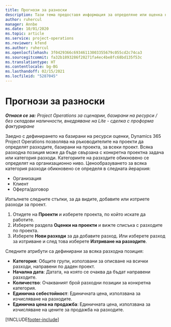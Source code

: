 ```yaml
---
title: Прогнози за разноски
description: Тази тема предоставя информация за определяне или оценка на разходи, базирани на проекти.
author: ruhercul
manager: Annbe
ms.date: 10/01/2020
ms.topic: article
ms.service: project-operations
ms.reviewer: kfend
ms.author: ruhercul
ms.openlocfilehash: 3f0429366c69346113003355679c055cd2c74ca3
ms.sourcegitcommit: fa32b1893286f20271fa4ec4be8fc68bd135f53c
ms.translationtype: HT
ms.contentlocale: bg-BG
ms.lasthandoff: 02/15/2021
ms.locfileid: "5287045"
---
```

# <a name="expense-estimates"></a>Прогнози за разноски
_**Отнася се за:** Project Operations за сценарии, базирани на ресурси / без складови наличности, внедряване на Lite - сделка с проформа фактуриране_

Заедно с дефинирането на базирани на ресурси оценки, Dynamics 365 Project Operations позволява на ръководителите на проекти да определят разходите, базирани на проекта, за всеки проект. Всяка разходна позиция може да бъде свързана с конкретна проектна задача или категория разходи. Категориите на разходите обикновено се определят на организационно ниво. Ценообразуването за всяка категория разходи обикновено се определя в следната йерархия:

- Организация
- Клиент
- Оферта/договор

Изпълнете следните стъпки, за да видите, добавите или изтриете разходи за проект.

1. Отидете на **Проекти** и изберете проекта, по който искате да работите.
2. Изберете раздела **Оценки на проекти** и вижте списъка с разходите по проекта.
3. Изберете **Нови разходи** за да добавите разход. Или изберете разход за изтриване и след това изберете **Изтриване на разходите**.

Следните атрибути са дефинирани за всяка разходна позиция:

- **Категория**: Общите групи, използвани за описване на всички разходи, направени по даден проект.
- **Начална дата**: Датата, на която се очаква да бъдат направени разходите.
- **Количество**: Очакваният брой разходни позиции за конкретна категория.
- **Единична себестойност**: Единичната цена, използвана за изчисляване на разходите.
- **Единична цена на продажба**: Единичната цена, използвана за изчисляване на цените за продажба на разходите.



[!INCLUDE[footer-include](../includes/footer-banner.md)]